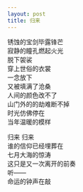 ```yaml
---
layout: post
title: 归来
---
```


锈蚀的宝剑毕露锋芒<br>
寂静的瞳孔燃起火光<br>
脱下袈裟<br>
穿上世俗的衣裳<br>
一念放下<br>
又被填满了沧桑<br>
人间的颜色改不了<br>
山门外的的劫难断不掉<br>
时光仿佛停在<br>
当年温暖的模样

归来 归来<br>
谁的信仰已经埋葬在<br>
七月大海的惊涛<br>
这只是又一次离开的前奏<br>
听——<br>
命运的钟声在敲
